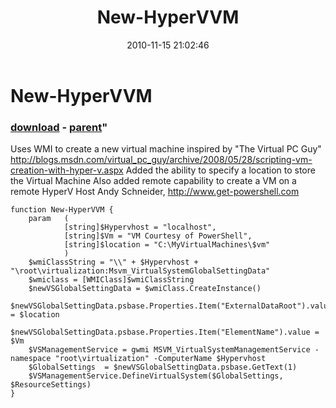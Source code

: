 ﻿---
pid:            2365
parent:         571
children:       
poster:         ov0000001900
title:          New-HyperVVM
date:           2010-11-15 21:02:46
format:         posh
---

# New-HyperVVM

### [download](2365.ps1) - [parent](571.md)"

Uses WMI to create a new virtual machine
inspired by "The Virtual PC Guy" http://blogs.msdn.com/virtual_pc_guy/archive/2008/05/28/scripting-vm-creation-with-hyper-v.aspx
Added the ability to specify a location to store the Virtual Machine
Also added remote capability to create a VM on a remote HyperV Host
Andy Schneider, http://www.get-powershell.com

```posh
function New-HyperVVM {
	param	(
			[string]$Hypervhost = "localhost",
			[string]$Vm = "VM Courtesy of PowerShell",
			[string]$location = "C:\MyVirtualMachines\$vm"
			)
	$wmiClassString = "\\" + $Hypervhost + "\root\virtualization:Msvm_VirtualSystemGlobalSettingData"
	$wmiclass = [WMIClass]$wmiClassString
	$newVSGlobalSettingData = $wmiClass.CreateInstance()
	$newVSGlobalSettingData.psbase.Properties.Item("ExternalDataRoot").value = $location
	$newVSGlobalSettingData.psbase.Properties.Item("ElementName").value = $Vm
	$VSManagementService = gwmi MSVM_VirtualSystemManagementService -namespace "root\virtualization" -ComputerName $Hypervhost
	$GlobalSettings  = $newVSGlobalSettingData.psbase.GetText(1)
	$VSManagementService.DefineVirtualSystem($GlobalSettings, $ResourceSettings)
}
```
